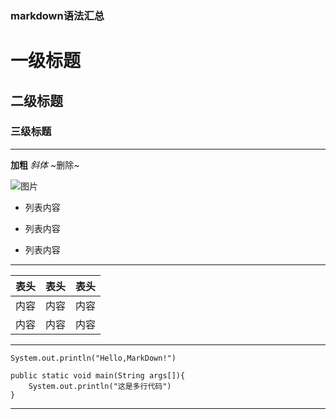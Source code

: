 ### markdown语法汇总
# 一级标题
##  二级标题
### 三级标题
*****
**加粗**
*斜体*
~删除~

![图片](https://upload-images.jianshu.io/upload_images/6912209-8c53b79a706bb7c2.png?imageMogr2/auto-orient/strip%7CimageView2/2/w/273 "区块链")

* 列表内容
+ 列表内容
- 列表内容

*****

表头|表头|表头
---|:--:|---:
内容|内容|内容
内容|内容|内容

****

`System.out.println("Hello,MarkDown!")`

```
public static void main(String args[]){
    System.out.println("这是多行代码")
}
```
*******

